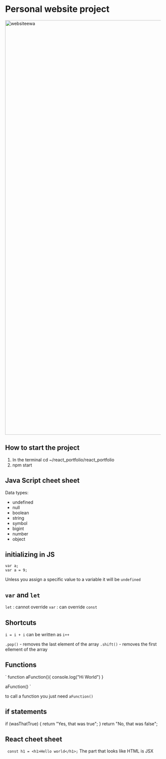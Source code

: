 # Personal website project


<img width="1338" alt="websiteewa" src="https://user-images.githubusercontent.com/79250896/206913495-424e3a18-fc23-4b7e-9455-4575c08f7929.png">


## How to start the project 

1. In the terminal cd ~/react_portfolio/react_portfolio
2. npm start



## Java Script cheet sheet 

Data types:
 - undefined 
 - null
 - boolean 
 - string 
 - symbol 
 - bigint 
 - number 
 - object
 
## initializing in JS

```
var a;
var a = 9;
```

Unless you assign a specific value to a variable it will be `undefined`

## `var` and `let`

`let` : cannot override
`var` : can override
`const`


## Shortcuts

`i = i + i` can be written as `i++`

`.pop()` - removes the last element of the array
`.shift()` - removes the first ellement of the array 


## Functions 

`
function aFunction(){
  console.log("Hi World")
}

aFunction()
`

to call a function you just need `aFunction()`

## if statements 
  if (wasThatTrue) {
    return "Yes, that was true";
  }
  return "No, that was false";





## React cheet sheet

``` const h1 = <h1>Hello world</h1>;```
The part that looks like HTML is JSX
